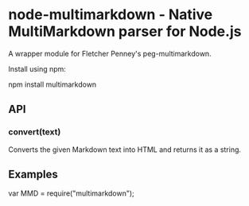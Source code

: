 node-multimarkdown - Native MultiMarkdown parser for Node.js
===========
A wrapper module for Fletcher Penney's peg-multimarkdown.

Install using npm:

npm install multimarkdown

API
---
### convert(text)
Converts the given Markdown text into HTML and returns it as a string.

Examples
--------
var MMD = require("multimarkdown");

